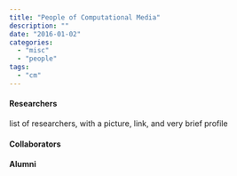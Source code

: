```yaml
---
title: "People of Computational Media"
description: ""
date: "2016-01-02"
categories:
  - "misc"
  - "people"
tags:
  - "cm"
---
```


<!--more-->

#### Researchers

list of researchers, with a picture, link, and very brief profile 

<!--
<img class='inset left' src='/img/lexing-coast.jpg' alt='Lexing' height='50px' border='0px' />
[**Lexing Xie**][lexing]: associate professor, ANU computer science; machine learning group at NICTA. <br />
*Projects:* predicting popularity on social media; 
[visual memes on YouTube](http://users.cecs.anu.edu.au/~xlx/proj/visualmemes.html);
[a network of picture tags](http://users.cecs.anu.edu.au/~xlx/proj/tagnet); 
[mapping the macrosopic structure of the event web](http://www.aaai.org/ocs/index.php/ICWSM/ICWSM12/paper/view/4595).
<br />
*Before the ANU:* IBM T J Watson Research Center <br />

<img class='inset left' src='/img/dongwoo.png' title='Dongwoo' height='50px' border='0px' />
[**Dongwoo Kim**][dongwoo]: Research Fellow, ANU Computer Science<br />
_Interests:_ Machine Learning, Topic models, Bayesian nonparametrics, Computational Social Science
 <br />
_Projects:_  <br />
_Before the ANU:_ KAIST <br />

<img class='inset left' src='/img/andrei.png' title='Andrei' height='100px' border='0px' />
**Alexander Mathews**: PhD Student, ANU <br />
_Projects:_ multimedia analysis, visual semantics. <br />
_Before the ANU:_ University of Western Australia <br />

<img class='inset left' src='/img/alex.png' title='Alex' alt='PhD student' height='50px' border='0px' />

**Alexander Mathews**: PhD Student, ANU <br />
_Projects:_ multimedia analysis, visual semantics. <br />
_Before the ANU:_ University of Western Australia <br />

<img class='inset left' src='/img/honglin.png' title='Honglin' alt='PhD student' height='100px' border='0px' />
[**Honglin Yu**][honglin]: PhD, ANU Computer Science<br />
_Projects:_ popularity prediction in social media <br />
_Before the ANU:_ Southeast University, China <br />

-->

#### Collaborators

<!--
* [Manuel Cebrian][manuel], NICTA
* Pascal van Hentenryck, University of Michigan
* Young Lee, NICTA
* Cheng Soon Ong, NICTA
* Scott Sanner, Oregon State University
-->

#### Alumni

<!--
<img class='inset left' src='/img/qianyu.jpg' title='Qianyu' alt='student' height='100px' border='0px' />
**Qianyu Zhang**: Honor Student, currently at Google <br />
_Projects:_ predicting words from pictures<br />
-->

[lexing]:http://users.cecs.anu.edu.au/~xlx
[honglin]:http://yuhonglin.github.io
[dongwoo]:http://arongdari.github.io/
[manuel]:http://web.media.mit.edu/~cebrian


